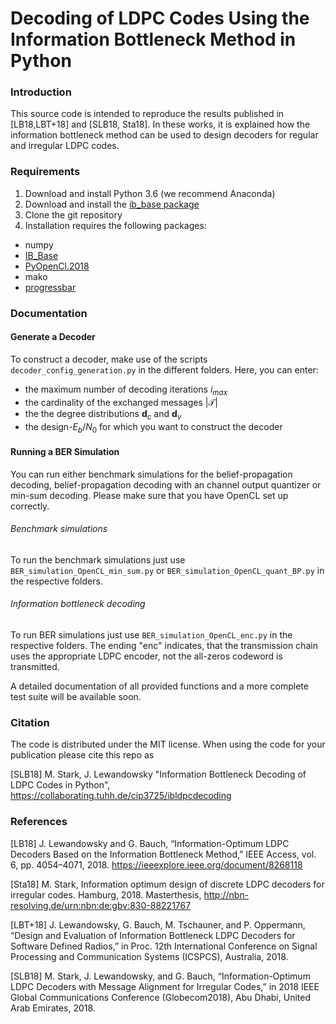 # Decoding of LDPC Codes Using the Information Bottleneck Method in Python

### Introduction

This source code is intended to reproduce the results published in [LB18,LBT+18] and [SLB18, Sta18]. In these works, it is explained how the information bottleneck method can be used to design decoders for regular and irregular LDPC codes.




### Requirements

1. Download and install Python 3.6 (we recommend Anaconda)
2. Download and install the [ib_base package](https://collaborating.tuhh.de/cip3725/ib_base)
2. Clone the git repository
4. Installation requires the following packages:
  * numpy
  * [IB_Base](https://collaborating.tuhh.de/cip3725/ib_base)
  * [PyOpenCl.2018](https://collaborating.tuhh.de/cip3725/ib_base)
  * mako
  * [progressbar](https://pypi.org/project/progressbar2/)


### Documentation

#### Generate a Decoder
To construct a decoder, make use of the scripts `decoder_config_generation.py` in the different folders. Here, you can enter:
- the maximum number of decoding iterations $`i_{max}`$
- the cardinality of the exchanged messages $`|\mathcal{T}|`$  
- the the degree distributions $`\mathbf{d}_c`$ and $`\mathbf{d}_v`$
- the design-$`E_b/N_0`$ for which you want to construct the decoder

#### Running a BER Simulation
You can run either benchmark simulations for the belief-propagation decoding, belief-propagation decoding with an channel output quantizer or min-sum decoding. Please make sure that you have OpenCL set up correctly.

###### Benchmark simulations
To run the benchmark simulations just use `BER_simulation_OpenCL_min_sum.py` or `BER_simulation_OpenCL_quant_BP.py` in the respective folders.

###### Information bottleneck decoding
To run BER simulations just use `BER_simulation_OpenCL_enc.py` in the respective folders. The ending "enc" indicates, that the transmission chain uses the appropriate LDPC encoder, not the all-zeros codeword is transmitted.  



A detailed documentation of all provided functions and a more complete test suite will be available soon.

### Citation

The code is distributed under the MIT license. When using the code for your publication please cite this repo as

[SLB18] M. Stark, J. Lewandowsky "Information Bottleneck Decoding of LDPC Codes in Python", https://collaborating.tuhh.de/cip3725/ibldpcdecoding

### References

[LB18] J. Lewandowsky and G. Bauch, “Information-Optimum LDPC Decoders Based on the Information Bottleneck Method,” IEEE Access, vol. 6, pp. 4054–4071, 2018. https://ieeexplore.ieee.org/document/8268118

[Sta18] M. Stark, Information optimum design of discrete LDPC decoders for irregular codes. Hamburg, 2018. Masterthesis, http://nbn-resolving.de/urn:nbn:de:gbv:830-88221767

[LBT+18] J. Lewandowsky, G. Bauch, M. Tschauner, and P. Oppermann, “Design and Evaluation of Information Bottleneck LDPC Decoders for Software Defined Radios,” in Proc. 12th International Conference on Signal Processing and Communication Systems (ICSPCS), Australia, 2018.

[SLB18] M. Stark, J. Lewandowsky, and G. Bauch, “Information-Optimum LDPC Decoders with Message Alignment for Irregular Codes,” in 2018 IEEE Global Communications Conference (Globecom2018), Abu Dhabi, United Arab Emirates, 2018.
